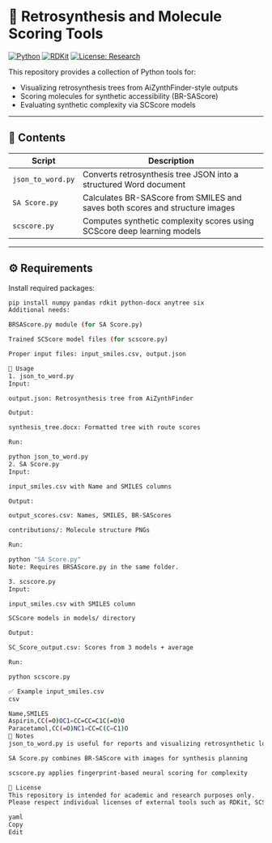 # 🧪 Retrosynthesis and Molecule Scoring Tools

[![Python](https://img.shields.io/badge/python-3.7%2B-blue.svg)](https://www.python.org/)
[![RDKit](https://img.shields.io/badge/RDKit-Installed-important)](https://www.rdkit.org/)
[![License: Research](https://img.shields.io/badge/license-research--only-lightgrey)]()

This repository provides a collection of Python tools for:

- Visualizing retrosynthesis trees from AiZynthFinder-style outputs  
- Scoring molecules for synthetic accessibility (BR-SAScore)  
- Evaluating synthetic complexity via SCScore models

---

## 📁 Contents

| Script           | Description                                                                 |
|------------------|-----------------------------------------------------------------------------|
| `json_to_word.py` | Converts retrosynthesis tree JSON into a structured Word document          |
| `SA Score.py`     | Calculates BR-SAScore from SMILES and saves both scores and structure images |
| `scscore.py`      | Computes synthetic complexity scores using SCScore deep learning models     |

---

## ⚙️ Requirements

Install required packages:

```bash
pip install numpy pandas rdkit python-docx anytree six
Additional needs:

BRSAScore.py module (for SA Score.py)

Trained SCScore model files (for scscore.py)

Proper input files: input_smiles.csv, output.json

📄 Usage
1. json_to_word.py
Input:

output.json: Retrosynthesis tree from AiZynthFinder

Output:

synthesis_tree.docx: Formatted tree with route scores

Run:

python json_to_word.py
2. SA Score.py
Input:

input_smiles.csv with Name and SMILES columns

Output:

output_scores.csv: Names, SMILES, BR-SAScores

contributions/: Molecule structure PNGs

Run:

python "SA Score.py"
Note: Requires BRSAScore.py in the same folder.

3. scscore.py
Input:

input_smiles.csv with SMILES column

SCScore models in models/ directory

Output:

SC_Score_output.csv: Scores from 3 models + average

Run:

python scscore.py

✅ Example input_smiles.csv
csv

Name,SMILES
Aspirin,CC(=O)OC1=CC=CC=C1C(=O)O
Paracetamol,CC(=O)NC1=CC=C(C=C1)O
📌 Notes
json_to_word.py is useful for reports and visualizing retrosynthetic logic

SA Score.py combines BR-SAScore with images for synthesis planning

scscore.py applies fingerprint-based neural scoring for complexity

📜 License
This repository is intended for academic and research purposes only.
Please respect individual licenses of external tools such as RDKit, SCScore, and AiZynthFinder.

yaml
Copy
Edit
